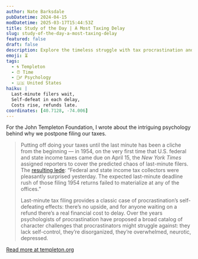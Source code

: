 ```yaml
---
author: Nate Barksdale
pubDatetime: 2024-04-15
modDatetime: 2025-03-17T15:44:53Z
title: Study of the Day | A Most Taxing Delay
slug: study-of-the-day-a-most-taxing-delay
featured: false
draft: false
description: Explore the timeless struggle with tax procrastination and its costly psychological underpinnings in "A Most Taxing Delay."
emoji: ⏳
tags:
  - 🌀 Templeton
  - ⏰ Time
  - 🧘‍♂️ Psychology
  - 🇺🇸 United States
haiku: |
  Last-minute filers wait,  
  Self-defeat in each delay,  
  Costs rise, refunds late.
coordinates: [40.7128, -74.006]
---
```


For the John Templeton Foundation, I wrote about the intriguing psychology behind why we postpone filing our taxes.

> Putting off doing your taxes until the last minute has been a cliche from the beginning — in 1954, on the very first time that U.S. federal and state income taxes came due on April 15, the *New York Times* assigned reporters to cover the predicted chaos of last-minute filers. The [resulting lede](https://www.nytimes.com/1955/04/16/archives/income-tax-day-is-quiet-in-city-federal-and-state-collectors-get.html): “Federal and state income tax collectors were pleasantly surprised yesterday. The expected last-minute deadline rush of those filing 1954 returns failed to materialize at any of the offices.”
>
> Last-minute tax filing provides a classic case of procrastination’s self-defeating effects: there’s no upside, and for anyone waiting on a refund there’s a real financial cost to delay. Over the years psychologists of procrastination have proposed a broad catalog of character challenges that procrastinators might struggle against: they lack self-control, they’re disorganized, they’re overwhelmed, neurotic, depressed.

[Read more at templeton.org](https://www.templeton.org/news/a-most-taxing-delay)
